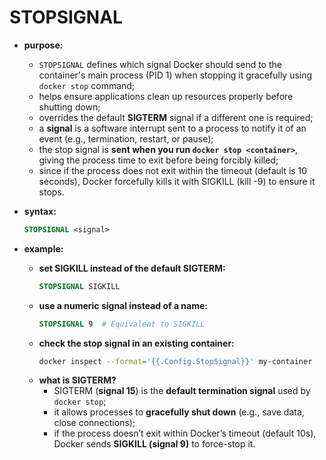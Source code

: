 # STOPSIGNAL

- **purpose:**
  - `STOPSIGNAL` defines which signal Docker should send to the container's main process (PID 1) when stopping it gracefully using `docker stop` command;
  - helps ensure applications clean up resources properly before shutting down;
  - overrides the default **SIGTERM** signal if a different one is required;
  - a **signal** is a software interrupt sent to a process to notify it of an event (e.g., termination, restart, or pause);
  - the stop signal is **sent when you run `docker stop <container>`**, giving the process time to exit before being forcibly killed;
  - since if the process does not exit within the timeout (default is 10 seconds), Docker forcefully kills it with SIGKILL (kill -9) to ensure it stops.
  
- **syntax:**

  ```dockerfile
  STOPSIGNAL <signal>
  ```

- **example:**
  - **set SIGKILL instead of the default SIGTERM:**
    ```dockerfile
    STOPSIGNAL SIGKILL
    ```
  - **use a numeric signal instead of a name:**
    ```dockerfile
    STOPSIGNAL 9  # Equivalent to SIGKILL
    ```
  - **check the stop signal in an existing container:**
    ```sh
    docker inspect --format='{{.Config.StopSignal}}' my-container
    ```
  - **what is SIGTERM?**
      - SIGTERM (**signal 15**) is the **default termination signal** used by `docker stop`;
      - it allows processes to **gracefully shut down** (e.g., save data, close connections);
      - if the process doesn’t exit within Docker’s timeout (default 10s), Docker sends **SIGKILL (signal 9)** to force-stop it.
